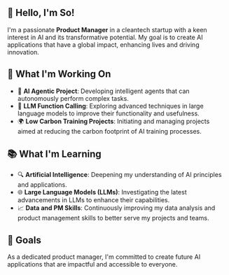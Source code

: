 ## 🚀 Hello, I'm So!
I'm a passionate **Product Manager** in a cleantech startup with a keen interest in AI and its transformative potential. My goal is to create AI applications that have a global impact, enhancing lives and driving innovation.

## 🌱 What I'm Working On
- 🤖 **AI Agentic Project**: Developing intelligent agents that can autonomously perform complex tasks.
- 🧠 **LLM Function Calling**: Exploring advanced techniques in large language models to improve their functionality and usefulness.
- 🌍 **Low Carbon Training Projects**: Initiating and managing projects aimed at reducing the carbon footprint of AI training processes.

## 📚 What I'm Learning
- 🔍 **Artificial Intelligence**: Deepening my understanding of AI principles and applications.
- 🌐 **Large Language Models (LLMs)**: Investigating the latest advancements in LLMs to enhance their capabilities.
- 📈 **Data and PM Skills**: Continuously improving my data analysis and product management skills to better serve my projects and teams.

## 🌟 Goals
As a dedicated product manager, I'm committed to create future AI applications that are impactful and accessible to everyone.
